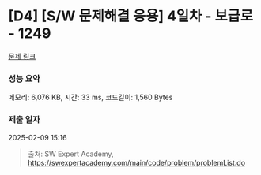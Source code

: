 # [D4] [S/W 문제해결 응용] 4일차 - 보급로 - 1249 

[문제 링크](https://swexpertacademy.com/main/code/problem/problemDetail.do?contestProbId=AV15QRX6APsCFAYD) 

### 성능 요약

메모리: 6,076 KB, 시간: 33 ms, 코드길이: 1,560 Bytes

### 제출 일자

2025-02-09 15:16



> 출처: SW Expert Academy, https://swexpertacademy.com/main/code/problem/problemList.do